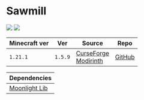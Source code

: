 # Sawmill

![](https://i.imgur.com/8dNQkxR.png)
![](https://youtu.be/otkWqcPNu2A)

| Minecraft ver | Ver     | Source                                                                                                                     | Repo                                               |
| ------------- | ------- | -------------------------------------------------------------------------------------------------------------------------- | -------------------------------------------------- |
| `1.21.1`      | `1.5.9` | [CurseForge](https://www.curseforge.com/minecraft/mc-mods/sawmill)<br>[Modirinth](https://modrinth.com/mod/universal-sawmill) | [GitHub](https://github.com/MehVahdJukaar/sawmill) |

| Dependencies                        |
| ----------------------------------- |
| [Moonlight Lib](Moonlight%20Lib.md) |
